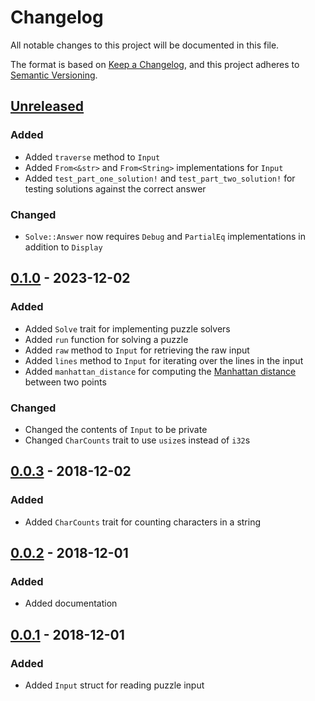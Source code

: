# Changelog

All notable changes to this project will be documented in this file.

The format is based on [Keep a Changelog](https://keepachangelog.com/en/1.0.0/),
and this project adheres to [Semantic Versioning](https://semver.org/spec/v2.0.0.html).

## [Unreleased]

### Added

- Added `traverse` method to `Input`
- Added `From<&str>` and `From<String>` implementations for `Input`
- Added `test_part_one_solution!` and `test_part_two_solution!` for testing solutions against the correct answer

### Changed

- `Solve::Answer` now requires `Debug` and `PartialEq` implementations in addition to `Display`

## [0.1.0] - 2023-12-02

### Added

- Added `Solve` trait for implementing puzzle solvers
- Added `run` function for solving a puzzle
- Added `raw` method to `Input` for retrieving the raw input
- Added `lines` method to `Input` for iterating over the lines in the input
- Added `manhattan_distance` for computing the [Manhattan distance](https://en.wikipedia.org/wiki/Taxicab_geometry) between two points

### Changed

- Changed the contents of `Input` to be private
- Changed `CharCounts` trait to use `usize`s instead of `i32`s

## [0.0.3] - 2018-12-02

### Added

- Added `CharCounts` trait for counting characters in a string

## [0.0.2] - 2018-12-01

### Added

- Added documentation

## [0.0.1] - 2018-12-01

### Added

- Added `Input` struct for reading puzzle input

[unreleased]: https://github.com/maxdeviant/adventurous/compare/v0.1.0...HEAD
[0.1.0]: https://github.com/maxdeviant/adventurous/compare/v0.0.3...v0.1.0
[0.0.3]: https://github.com/maxdeviant/adventurous/compare/v0.0.2...v0.0.3
[0.0.2]: https://github.com/maxdeviant/adventurous/compare/v0.0.1...v0.0.2
[0.0.1]: https://github.com/maxdeviant/adventurous/compare/90b1174...v0.0.1
